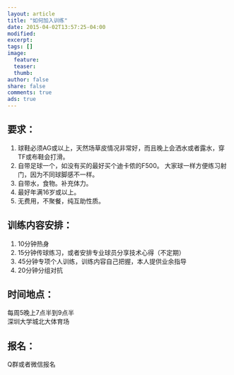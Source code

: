 ```yaml
---
layout: article
title: "如何加入训练"
date: 2015-04-02T13:57:25-04:00
modified:
excerpt:
tags: []
image:
  feature:
  teaser:
  thumb:
author: false
share: false
comments: true
ads: true
---
```


## 要求：
1. 球鞋必须AG或以上，天然场草皮情况非常好，而且晚上会洒水或者露水，穿TF或布鞋会打滑。
2. 自带足球一个，如没有买的最好买个迪卡侬的F500。 大家球一样方便练习射门，因为不同球脚感不一样。
3. 自带水，食物。补充体力。
4. 最好年满16岁或以上。
5. 无费用，不聚餐，纯互助性质。

## 训练内容安排：
1. 10分钟热身
2. 15分钟传球练习，或者安排专业球员分享技术心得（不定期）
3. 45分钟专项个人训练，训练内容自己把握，本人提供业余指导
4. 20分钟分组对抗

## 时间地点：
每周5晚上7点半到9点半     
深圳大学城北大体育场

## 报名：
Q群或者微信报名


